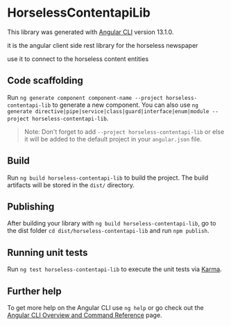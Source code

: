 # HorselessContentapiLib

This library was generated with [Angular CLI](https://github.com/angular/angular-cli) version 13.1.0.

it is the angular client side rest library for the horseless newspaper

use it to connect to the horseless content entities

## Code scaffolding

Run `ng generate component component-name --project horseless-contentapi-lib` to generate a new component. You can also use `ng generate directive|pipe|service|class|guard|interface|enum|module --project horseless-contentapi-lib`.
> Note: Don't forget to add `--project horseless-contentapi-lib` or else it will be added to the default project in your `angular.json` file. 

## Build

Run `ng build horseless-contentapi-lib` to build the project. The build artifacts will be stored in the `dist/` directory.

## Publishing

After building your library with `ng build horseless-contentapi-lib`, go to the dist folder `cd dist/horseless-contentapi-lib` and run `npm publish`.

## Running unit tests

Run `ng test horseless-contentapi-lib` to execute the unit tests via [Karma](https://karma-runner.github.io).

## Further help

To get more help on the Angular CLI use `ng help` or go check out the [Angular CLI Overview and Command Reference](https://angular.io/cli) page.
